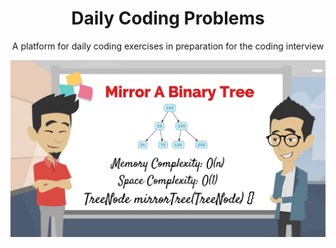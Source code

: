 <h1 align="center">Daily Coding Problems</h1>
<p align="center">
A platform for daily coding exercises in preparation for the coding interview 
</p>

<p align="center">
<img src="https://github.com/Lawrence-Krukrubo/daily_coding_problems/blob/master/img/coding.jpeg?raw=true" alt="coding">
</p>

